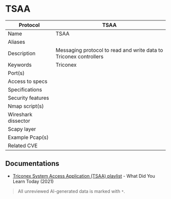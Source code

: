 # TSAA

| Protocol | TSAA |
|---|---|
| Name | TSAA |
| Aliases |  |
| Description | Messaging protocol to read and write data to Triconex controllers |
| Keywords | Triconex |
| Port(s) |  |
| Access to specs |  |
| Specifications |  |
| Security features |  |
| Nmap script(s) |  |
| Wireshark dissector |  |
| Scapy layer |  |
| Example Pcap(s) |  |
| Related CVE |  |

## Documentations
- [Triconex System Access Application (TSAA) playlist](https://www.youtube.com/playlist?list=PLFf3xtcn9d46Eq8tdpTH-cviNPv8P0blU) - What Did You Learn Today (2021)

> All unreviewed AI-generated data is marked with `*`.
